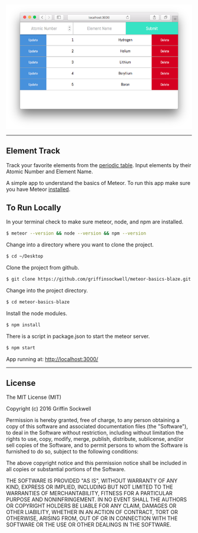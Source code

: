 ![screenshot](screenshot.png)

---

## Element Track

Track your favorite elements from the [periodic table](https://en.wikipedia.org/wiki/Periodic_table). Input elements by their Atomic Number and Element Name.

A simple app to understand the basics of Meteor. To run this app make sure you have Meteor [installed](https://www.meteor.com/install).

## To Run Locally

In your terminal check to make sure meteor, node, and npm are installed.
```bash
$ meteor --version && node --version && npm --version
```

Change into a directory where you want to clone the project.
```bash
$ cd ~/Desktop
```

Clone the project from github.
```bash
$ git clone https://github.com/griffinsockwell/meteor-basics-blaze.git
```

Change into the project directory.
```bash
$ cd meteor-basics-blaze
```

Install the node modules.
```bash
$ npm install
```

There is a script in package.json to start the meteor server.
```bash
$ npm start
```

App running at: [http://localhost:3000/](http://localhost:3000/)

---

## License

The MIT License (MIT)

Copyright (c) 2016 Griffin Sockwell

Permission is hereby granted, free of charge, to any person obtaining a copy of this software and associated documentation files (the "Software"), to deal in the Software without restriction, including without limitation the rights to use, copy, modify, merge, publish, distribute, sublicense, and/or sell copies of the Software, and to permit persons to whom the Software is furnished to do so, subject to the following conditions:

The above copyright notice and this permission notice shall be included in all copies or substantial portions of the Software.

THE SOFTWARE IS PROVIDED "AS IS", WITHOUT WARRANTY OF ANY KIND, EXPRESS OR IMPLIED, INCLUDING BUT NOT LIMITED TO THE WARRANTIES OF MERCHANTABILITY, FITNESS FOR A PARTICULAR PURPOSE AND NONINFRINGEMENT. IN NO EVENT SHALL THE AUTHORS OR COPYRIGHT HOLDERS BE LIABLE FOR ANY CLAIM, DAMAGES OR OTHER LIABILITY, WHETHER IN AN ACTION OF CONTRACT, TORT OR OTHERWISE, ARISING FROM, OUT OF OR IN CONNECTION WITH THE SOFTWARE OR THE USE OR OTHER DEALINGS IN THE SOFTWARE.
